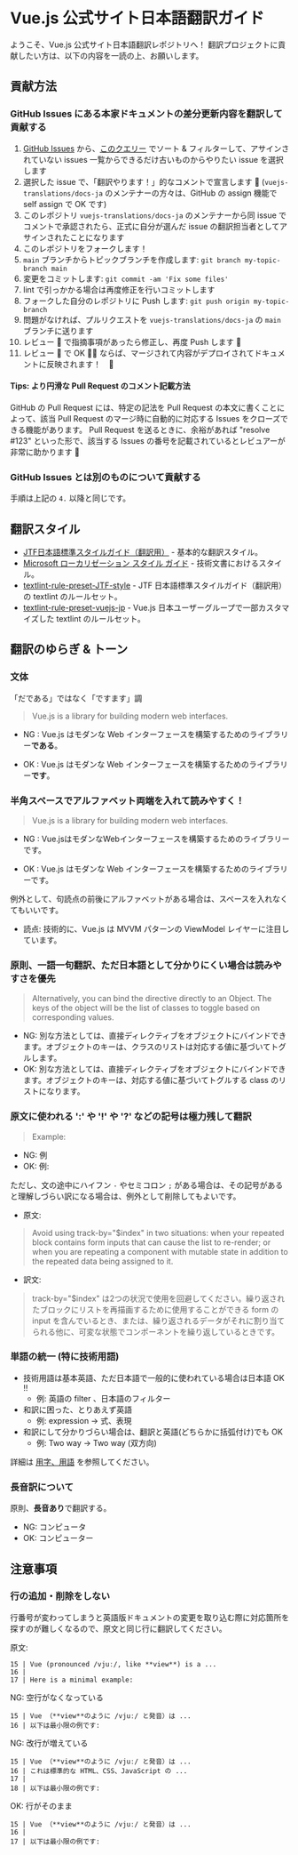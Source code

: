 # Vue.js 公式サイト日本語翻訳ガイド

ようこそ、Vue.js 公式サイト日本語翻訳レポジトリへ！
翻訳プロジェクトに貢献したい方は、以下の内容を一読の上、お願いします。

## 貢献方法

### GitHub Issues にある本家ドキュメントの差分更新内容を翻訳して貢献する

1. [GitHub Issues](https://github.com/vuejs-translations/docs-ja/issues) から、[このクエリー](https://github.com/vuejs-translations/docs-ja/issues?q=is%3Aissue+is%3Aopen+sort%3Acreated-asc) でソート & フィルターして、アサインされていない issues 一覧からできるだけ古いものからやりたい issue を選択します
2. 選択した issue で、「翻訳やります！」的なコメントで宣言します :raising_hand: (`vuejs-translations/docs-ja` のメンテナーの方々は、GitHub の assign 機能で self assign で OK です)
3. このレポジトリ `vuejs-translations/docs-ja` のメンテナーから同 issue でコメントで承認されたら、正式に自分が選んだ issue の翻訳担当者としてアサインされたことになります
4. このレポジトリをフォークします！
5. `main` ブランチからトピックブランチを作成します: `git branch my-topic-branch main`
6. 変更をコミットします: `git commit -am 'Fix some files'`
7. lint で引っかかる場合は再度修正を行いコミットします
8. フォークした自分のレポジトリに Push します: `git push origin my-topic-branch`
9. 問題がなければ、プルリクエストを `vuejs-translations/docs-ja` の `main` ブランチに送ります
10. レビュー :eyes: で指摘事項があったら修正し、再度 Push します :pencil:
11. レビュー :eyes: で OK :ok_woman: ならば、マージされて内容がデプロイされてドキュメントに反映されます！　:tada:

#### Tips: より円滑な Pull Request のコメント記載方法

GitHub の Pull Request には、特定の記法を Pull Request の本文に書くことによって、該当 Pull Request のマージ時に自動的に対応する Issues をクローズできる機能があります。
Pull Request を送るときに、余裕があれば "resolve #123" といった形で、該当する Issues の番号を記載されているとレビュアーが非常に助かります :pray:

### GitHub Issues とは別のものについて貢献する

手順は上記の `4.` 以降と同じです。

## 翻訳スタイル

- [JTF日本語標準スタイルガイド（翻訳用）](https://www.jtf.jp/tips/styleguide) - 基本的な翻訳スタイル。
- [Microsoft ローカリゼーション スタイル ガイド](https://www.microsoft.com/ja-jp/language/styleguides) - 技術文書におけるスタイル。
- [textlint-rule-preset-JTF-style](https://github.com/textlint-ja/textlint-rule-preset-JTF-style) - JTF 日本語標準スタイルガイド（翻訳用）の textlint のルールセット。
- [textlint-rule-preset-vuejs-jp](https://github.com/vuejs-jp/textlint-rule-preset-vuejs-jp) - Vue.js 日本ユーザーグループで一部カスタマイズした textlint のルールセット。

## 翻訳のゆらぎ & トーン

### 文体

「だである」ではなく「ですます」調

> Vue.js is a library for building modern web interfaces.

<!-- textlint-disable -->
- NG : Vue.js はモダンな Web インターフェースを構築するためのライブラリー**である**。
<!-- textlint-enable -->
- OK : Vue.js はモダンな Web インターフェースを構築するためのライブラリー**です**。

### 半角スペースでアルファベット両端を入れて読みやすく！

> Vue.js is a library for building modern web interfaces.

<!-- textlint-disable -->
- NG : Vue.jsはモダンなWebインターフェースを構築するためのライブラリーです。
<!-- textlint-enable -->
- OK : Vue.js はモダンな Web インターフェースを構築するためのライブラリーです。

例外として、句読点の前後にアルファベットがある場合は、スペースを入れなくてもいいです。

- 読点: 技術的に、Vue.js は MVVM パターンの ViewModel レイヤーに注目しています。

### 原則、一語一句翻訳、ただ日本語として分かりにくい場合は読みやすさを優先

> Alternatively, you can bind the directive directly to an Object. The keys of the object will be the list of classes to toggle based on corresponding values.

- NG: 別な方法としては、直接ディレクティブをオブジェクトにバインドできます。オブジェクトのキーは、クラスのリストは対応する値に基づいてトグルします。
- OK: 別な方法としては、直接ディレクティブをオブジェクトにバインドできます。オブジェクトのキーは、対応する値に基づいてトグルする class のリストになります。

### 原文に使われる ':' や '!' や '?' などの記号は極力残して翻訳

> Example:

- NG: 例
- OK: 例:

ただし、文の途中にハイフン `-` やセミコロン `;` がある場合は、その記号があると理解しづらい訳になる場合は、例外として削除してもよいです。

- 原文:
> Avoid using track-by="$index" in two situations: when your repeated block contains form inputs that can cause the list to re-render; or when you are repeating a component with mutable state in addition to the repeated data being assigned to it.

- 訳文:
> track-by="$index" は2つの状況で使用を回避してください。繰り返されたブロックにリストを再描画するために使用することができる form の input を含んでいるとき、または、繰り返されるデータがそれに割り当てられる他に、可変な状態でコンポーネントを繰り返しているときです。

### 単語の統一 (特に技術用語)

- 技術用語は基本英語、ただ日本語で一般的に使われている場合は日本語 OK !!
  - 例: 英語の filter 、日本語のフィルター
- 和訳に困った、とりあえず英語
  - 例: expression -> 式、表現
- 和訳にして分かりづらい場合は、翻訳と英語(どちらかに括弧付け)でも OK
  - 例: Two way -> Two way (双方向)

詳細は [用字、用語](https://github.com/vuejs-translations/docs-ja/wiki/%E7%94%A8%E5%AD%97%E3%80%81%E7%94%A8%E8%AA%9E) を参照してください。

### 長音訳について

原則、**長音あり**で翻訳する。

- NG: コンピュータ
- OK: コンピューター

## 注意事項

### 行の追加・削除をしない

行番号が変わってしまうと英語版ドキュメントの変更を取り込む際に対応箇所を探すのが難しくなるので、原文と同じ行に翻訳してください。

原文:

```text
15 | Vue (pronounced /vjuː/, like **view**) is a ...
16 |
17 | Here is a minimal example:
```

NG: 空行がなくなっている

```text
15 | Vue （**view**のように /vjuː/ と発音）は ...
16 | 以下は最小限の例です:
```

NG: 改行が増えている

```text
15 | Vue （**view**のように /vjuː/ と発音）は ...
16 | これは標準的な HTML、CSS、JavaScript の ...
17 |
18 | 以下は最小限の例です:
```

OK: 行がそのまま

```text
15 | Vue （**view**のように /vjuː/ と発音）は ...
16 |
17 | 以下は最小限の例です:
```

